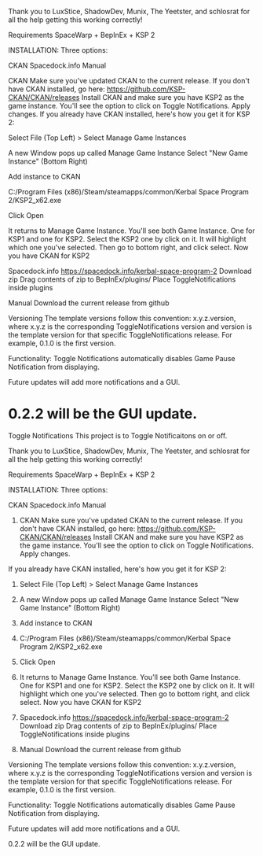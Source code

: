 
Thank you to LuxStice, ShadowDev, Munix, The Yeetster, and schlosrat for all the help getting this working correctly!

Requirements SpaceWarp + BepInEx + KSP 2

INSTALLATION: Three options:

CKAN Spacedock.info Manual

CKAN Make sure you've updated CKAN to the current release. If you don't have CKAN installed, go here: https://github.com/KSP-CKAN/CKAN/releases Install CKAN and make sure you have KSP2 as the game instance. You'll see the option to click on Toggle Notifications. Apply changes.
If you already have CKAN installed, here's how you get it for KSP 2:

Select File (Top Left) > Select Manage Game Instances

A new Window pops up called Manage Game Instance Select "New Game Instance" (Bottom Right)

Add instance to CKAN

C:/Program Files (x86)/Steam/steamapps/common/Kerbal Space Program 2/KSP2_x62.exe

Click Open

It returns to Manage Game Instance. You'll see both Game Instance. One for KSP1 and one for KSP2. Select the KSP2 one by click on it. It will highlight which one you've selected. Then go to bottom right, and click select. Now you have CKAN for KSP2

Spacedock.info https://spacedock.info/kerbal-space-program-2 Download zip Drag contents of zip to BepInEx/plugins/ Place ToggleNotifications inside plugins

Manual Download the current release from github

Versioning The template versions follow this convention: x.y.z.version, where x.y.z is the corresponding ToggleNotifications version and version is the template version for that specific ToggleNotifications release. For example, 0.1.0 is the first version.

Functionality: Toggle Notifications automatically disables Game Pause Notification from displaying.

Future updates will add more notifications and a GUI.

0.2.2 will be the GUI update.
=======
Toggle Notifications
This project is to Toggle Notificaitons on or off.

Thank you to LuxStice, ShadowDev, Munix, The Yeetster, and schlosrat for all the help getting this working correctly!

Requirements
SpaceWarp + BepInEx + KSP 2


INSTALLATION:
Three options:

CKAN
Spacedock.info
Manual
1. CKAN
Make sure you've updated CKAN to the current release. If you don't have CKAN installed, go here: https://github.com/KSP-CKAN/CKAN/releases Install CKAN and make sure you have KSP2 as the game instance. You'll see the option to click on Toggle Notifications. Apply changes.

If you already have CKAN installed, here's how you get it for KSP 2:
1. Select File (Top Left) > Select Manage Game Instances
2. A new Window pops up called Manage Game Instance
   Select "New Game Instance" (Bottom Right)
3. Add instance to CKAN
4. C:/Program Files (x86)/Steam/steamapps/common/Kerbal Space Program 2/KSP2_x62.exe
5. Click Open
6. It returns to Manage Game Instance. You'll see both Game Instance. One for KSP1 and one for KSP2. Select the KSP2 one by click on it. It will highlight which one you've        selected. Then go to bottom right, and click select.
Now you have CKAN for KSP2

2. Spacedock.info
https://spacedock.info/kerbal-space-program-2 Download zip Drag contents of zip to BepInEx/plugins/ Place ToggleNotifications inside plugins

3. Manual
Download the current release from github

Versioning
The template versions follow this convention: x.y.z.version, where x.y.z is the corresponding ToggleNotifications version and version is the template version for that specific ToggleNotifications release. For example, 0.1.0 is the first version.

Functionality:
Toggle Notifications automatically disables Game Pause Notification from displaying.

Future updates will add more notifications and a GUI. 

0.2.2 will be the GUI update. 
